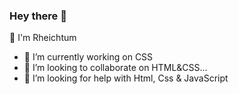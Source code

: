 ### Hey there 👋
 🤪 I'm Rheichtum 
- 🔭 I’m currently working on CSS
- 👯 I’m looking to collaborate on HTML&CSS...
- 🤔 I’m looking for help with Html, Css & JavaScript

<!--
**Rheichtum/Rheichtum** is a ✨ _special_ ✨ repository because its `README.md` (this file) appears on your GitHub profile.

Here are some ideas to get you started:
- 🤪 I'm Rheichtum 
- 🔭 I’m currently working on Javascript function
- 🌱 I’m currently learning Java's a 
- 👯 I’m looking to collaborate on ...
- 🤔 I’m looking for help with Html, Css & JavaScript 
- 💬 Ask me about Frontend 
- 📫 How to reach me: rheichtum@gmail.com
- 😄 Pronouns: ...
- ⚡ Fun fact: ...
-->
